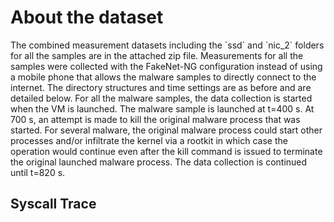 <h1>About the dataset</h1>
The combined measurement datasets including the `ssd` and `nic_2` folders for all the samples are in the attached zip file. Measurements for all the samples were collected with the FakeNet-NG configuration instead of using a mobile phone that allows the malware samples to directly connect to the internet. The directory structures and time settings are as before and are detailed below. For all the malware samples, the data collection is started when the VM is launched. The malware sample is
launched at t=400 s. At 700 s, an attempt is made to kill the original malware process that was started. For several malware, the original malware process could start other processes and/or infiltrate the kernel via a rootkit in which case the operation would continue even after the kill command is issued to terminate the original launched malware process. The data collection is continued until t=820 s.

<h2>Syscall Trace<h2>
